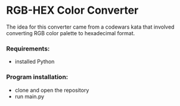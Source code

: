 # RGB-HEX Color Converter

The idea for this converter came from a codewars kata that involved converting RGB color palette to hexadecimal format.

### Requirements:
- installed Python

### Program installation:
- clone and open the repository
- run main.py
